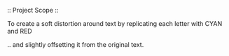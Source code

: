 :: Project Scope ::

To create a soft distortion around text by replicating each letter with CYAN and RED

.. and slightly offsetting it from the original text. 

